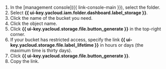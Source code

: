 1. In the [management console]({{ link-console-main }}), select the folder.
1. Select **{{ ui-key.yacloud.iam.folder.dashboard.label_storage }}**.
1. Click the name of the bucket you need.
1. Click the object name.
1. Click **{{ ui-key.yacloud.storage.file.button_generate }}** in the top-right corner.
1. If your bucket has restricted access, specify the link **{{ ui-key.yacloud.storage.file.label_lifetime }}** in hours or days (the maximum time is thirty days).
1. Click **{{ ui-key.yacloud.storage.file.button_generate }}**.
1. Copy the link.
